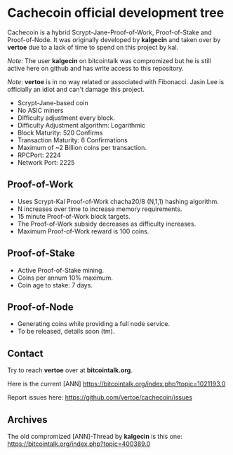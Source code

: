 Cachecoin official development tree
===================================

Cachecoin is a hybrid Scrypt-Jane-Proof-of-Work, Proof-of-Stake and
Proof-of-Node. It was originally developed by **kalgecin** and taken over
by **vertoe** due to a lack of time to spend on this project by kal.

*Note*: The user **kalgecin** on bitcointalk was compromized but he is still
active here on github and has write access to this repository.

*Note*: **vertoe** is in no way related or associated with Fibonacci. Jasin Lee
is officially an idiot and can't damage this project.

* Scrypt-Jane-based coin
* No ASIC miners
* Difficulty adjustment every block.
* Difficulty Adjustment algorithm: Logarithmic
* Block Maturity: 520 Confirms
* Transaction Maturity: 6 Confirmations
* Maximum of ~2 Billion coins per transaction.
* RPCPort: 2224
* Network Port: 2225


Proof-of-Work
-------------

* Uses Scrypt-Kal Proof-of-Work chacha20/8 (N,1,1) hashing algorithm.
* N increases over time to increase memory requirements.
* 15 minute Proof-of-Work block targets.
* The Proof-of-Work subsidy decreases as difficulty increases.
* Maximum Proof-of-Work reward is 100 coins.


Proof-of-Stake
--------------

* Active Proof-of-Stake mining.
* Coins per annum 10% maximum.
* Coin age to stake: 7 days.


Proof-of-Node
-------------

* Generating coins while providing a full node service.
* To be released, details soon (tm).


Contact
-------

Try to reach **vertoe** over at **bitcointalk.org**.

Here is the current [ANN] https://bitcointalk.org/index.php?topic=1021193.0

Report issues here: https://github.com/vertoe/cachecoin/issues


Archives
--------

The old compromized [ANN]-Thread by **kalgecin** is this one:
https://bitcointalk.org/index.php?topic=400389.0
